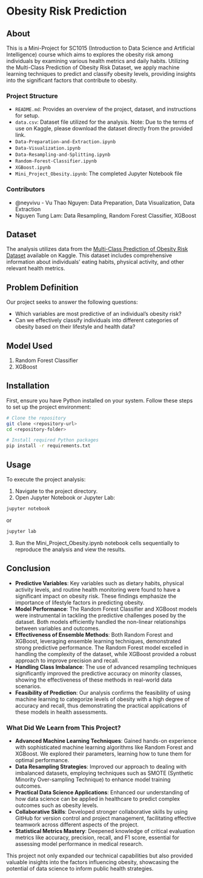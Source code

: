 # Obesity Risk Prediction

## About
This is a Mini-Project for SC1015 (Introduction to Data Science and Artificial Intelligence) course which aims to explores the obesity risk among individuals by examining various health metrics and daily habits. Utilizing the Multi-Class Prediction of Obesity Risk Dataset, we apply machine learning techniques to predict and classify obesity levels, providing insights into the significant factors that contribute to obesity.
### Project Structure
- `README.md`: Provides an overview of the project, dataset, and instructions for setup.
- `data.csv`: Dataset file utilized for the analysis. Note: Due to the terms of use on Kaggle, please download the dataset directly from the provided link.
- `Data-Preparation-and-Extraction.ipynb`
- `Data-Visualization.ipynb`
- `Data-Resampling-and-Splitting.ipynb`
- `Random-Forest-Classifier.ipynb`
- `XGBoost.ipynb`
- `Mini_Project_Obesity.ipynb`: The completed Jupyter Notebook file
### Contributors
- @neyvivu - Vu Thao Nguyen: Data Preparation, Data Visualization, Data Extraction
- Nguyen Tung Lam: Data Resampling, Random Forest Classifier, XGBoost
  
## Dataset
The analysis utilizes data from the [Multi-Class Prediction of Obesity Risk Dataset](https://www.kaggle.com/competitions/playground-series-s4e2) available on Kaggle. This dataset includes comprehensive information about individuals' eating habits, physical activity, and other relevant health metrics.

## Problem Definition
Our project seeks to answer the following questions:
- Which variables are most predictive of an individual’s obesity risk?
- Can we effectively classify individuals into different categories of obesity based on their lifestyle and health data?

## Model Used
1. Random Forest Classifier
2. XGBoost

## Installation
First, ensure you have Python installed on your system. Follow these steps to set up the project environment:

```bash
# Clone the repository
git clone <repository-url>
cd <repository-folder>

# Install required Python packages
pip install -r requirements.txt
```

## Usage
To execute the project analysis:

1. Navigate to the project directory.
2. Open Jupyter Notebook or Jupyter Lab:
```bash
jupyter notebook
```
or
```bash
jupyter lab
```
3. Run the Mini_Project_Obesity.ipynb notebook cells sequentially to reproduce the analysis and view the results.

## Conclusion

- **Predictive Variables**: Key variables such as dietary habits, physical activity levels, and routine health monitoring were found to have a significant impact on obesity risk. These findings emphasize the importance of lifestyle factors in predicting obesity.
- **Model Performance**: The Random Forest Classifier and XGBoost models were instrumental in tackling the predictive challenges posed by the dataset. Both models efficiently handled the non-linear relationships between variables and outcomes.
- **Effectiveness of Ensemble Methods**: Both Random Forest and XGBoost, leveraging ensemble learning techniques, demonstrated strong predictive performance. The Random Forest model excelled in handling the complexity of the dataset, while XGBoost provided a robust approach to improve precision and recall.
- **Handling Class Imbalance**: The use of advanced resampling techniques significantly improved the predictive accuracy on minority classes, showing the effectiveness of these methods in real-world data scenarios.
- **Feasibility of Prediction**: Our analysis confirms the feasibility of using machine learning to categorize levels of obesity with a high degree of accuracy and recall, thus demonstrating the practical applications of these models in health assessments.

### What Did We Learn from This Project?
- **Advanced Machine Learning Techniques**: Gained hands-on experience with sophisticated machine learning algorithms like Random Forest and XGBoost. We explored their parameters, learning how to tune them for optimal performance.
- **Data Resampling Strategies**: Improved our approach to dealing with imbalanced datasets, employing techniques such as SMOTE (Synthetic Minority Over-sampling Technique) to enhance model training outcomes.
- **Practical Data Science Applications**: Enhanced our understanding of how data science can be applied in healthcare to predict complex outcomes such as obesity levels.
- **Collaborative Skills**: Developed stronger collaborative skills by using GitHub for version control and project management, facilitating effective teamwork across different aspects of the project.
- **Statistical Metrics Mastery**: Deepened knowledge of critical evaluation metrics like accuracy, precision, recall, and F1 score, essential for assessing model performance in medical research.

This project not only expanded our technical capabilities but also provided valuable insights into the factors influencing obesity, showcasing the potential of data science to inform public health strategies.
